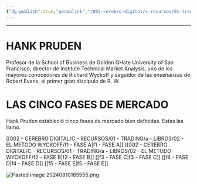 ```yaml
---
{"dg-publish":true,"permalink":"/002-cerebro-digital/c-recursos/01-trading/a-libros/02-el-metodo-wyckoff/f-cinco-fases-de-mercado-de-hank-pruden/"}
---
```


---
# HANK PRUDEN
Profesor de la School of Business de Golden GHate University of San Francisco, director de Institute Technical Market Analysis, uno de los mayores conocedores de Richard Wyckoff y seguidor de las enseñanzas de Robert Evans, el primer gran discipulo de R. W.

# LAS CINCO FASES DE MERCADO
Hank Pruden estableció cinco fases de mercado bien definidas. Estas las llamó.

[[002 - CEREBRO DIGITAL/C - RECURSOS/01 - TRADING/a - LIBROS/02 - EL METODO WYCKOFF/f1 - FASE A\|f1 - FASE A]]
[[002 - CEREBRO DIGITAL/C - RECURSOS/01 - TRADING/a - LIBROS/02 - EL METODO WYCKOFF/f2 - FASE B\|f2 - FASE B]]
[[f3 - FASE C\|f3 - FASE C]]
[[f4 - FASE D\|f4 - FASE D]]
[[f5 - FASE E\|f5 - FASE E]]


![Pasted image 20240810165955.png](/img/user/900%20-%20ANEXO/Pasted%20image%2020240810165955.png)